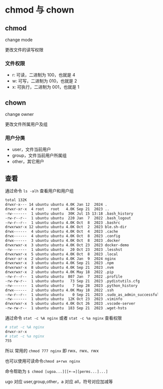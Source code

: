 # chmod 与 chown

## chmod

change mode

更改文件的读写权限

### 文件权限

- r: 可读，二进制为 100，也就是 4
- w: 可写，二进制为 010，也就是 2
- x: 可执行，二进制为 001，也就是 1

## chown

change owner

更改文件所属用户及组

### 用户分类

- user，文件当前用户
- group，文件当前用户所属组
- other，其它用户

## 查看

通过命令 `ls -alh` 查看用户和用户组

```bash
total 132K
drwxr-x--- 14 ubuntu ubuntu 4.0K Jan 12  2024 .
drwxr-xr-x  4 root   root   4.0K Sep 21  2023 ..
-rw-------  1 ubuntu ubuntu  30K Jul 15 13:18 .bash_history
-rw-r--r--  1 ubuntu ubuntu  220 Jan  7  2022 .bash_logout
-rw-r--r--  1 ubuntu ubuntu 4.0K Oct  8  2023 .bashrc
drwxrwxr-x 12 ubuntu ubuntu 4.0K Oct  2  2023 ble.sh-dir
drwx------  4 ubuntu ubuntu 4.0K Oct  4  2023 .cache
drwx------  4 ubuntu ubuntu 4.0K Oct  8  2023 .config
drwx------  3 ubuntu ubuntu 4.0K Oct  8  2023 .docker
drwxrwxr-x  3 ubuntu ubuntu 4.0K Oct 23  2023 docker-demo
-rw-------  1 ubuntu ubuntu   20 Oct 23  2023 .lesshst
drwxrwxr-x  5 ubuntu ubuntu 4.0K Oct  8  2023 .local
drwxr-xr-x  2 ubuntu ubuntu 4.0K Jan  9  2024 nginx
drwxrwxr-x  3 ubuntu ubuntu 4.0K Sep 21  2023 .npm
drwxrwxr-x  8 ubuntu ubuntu 4.0K Sep 21  2023 .nvm
drwxrwxr-x  2 ubuntu ubuntu 4.0K May 18  2022 .pip
-rw-r--r--  1 ubuntu ubuntu  807 Jan  7  2022 .profile
-rw-rw-r--  1 ubuntu ubuntu   73 Sep 21  2023 .pydistutils.cfg
-rw-------  1 ubuntu ubuntu    7 Sep 28  2023 .python_history
drwx------  2 ubuntu ubuntu 4.0K May 18  2022 .ssh
-rw-r--r--  1 ubuntu ubuntu    0 Sep 21  2023 .sudo_as_admin_successful
-rw-------  1 ubuntu ubuntu  12K Oct 23  2023 .viminfo
drwxrwxr-x  5 ubuntu ubuntu 4.0K Oct 26  2023 .vscode-server
-rw-rw-r--  1 ubuntu ubuntu  183 Sep 21  2023 .wget-hsts
```

通过命令 `stat -c %A nginx` 或者 `stat -c %a nginx` 查看权限

```bash
# stat -c %A nginx
drwxr-xr-x
# stat -c %a nginx
755
```

所以 常用的 `chmod 777 nginx` 即 rwx、rwx、rwx

也可以使用可读命令`chmod a+rwx nginx`

命令帮助为 `$ chmod [ugoa...][[+-=][perms...]...]`

ugo 对应 user,group,other，a 对应 all，符号对应加减等
